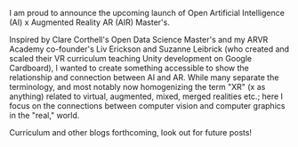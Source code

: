 I am proud to announce the upcoming launch of Open Artificial Intelligence (AI) x Augmented Reality AR (AIR) Master's. <p>
Inspired by Clare Corthell's Open Data Science Master's and my ARVR Academy co-founder's Liv Erickson﻿ and Suzanne Leibrick (who created and scaled their VR curriculum teaching Unity development on Google Cardboard), I wanted to create something accessible to show the relationship and connection between AI and AR. While many separate the terminology, and most notably now homogenizing the term "XR" (x as anything) related to virtual, augmented, mixed, merged realities etc.; here I focus on the connections between computer vision and computer graphics in the "real," world.

Curriculum and other blogs forthcoming, look out for future posts!

 
